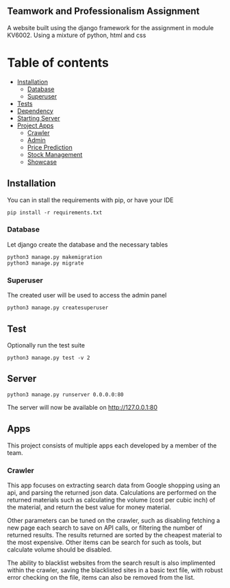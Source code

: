 ## Teamwork and Professionalism Assignment
A website built using the django framework for the assignment in module KV6002. Using a mixture of python, html and css

Table of contents
=================

<!--ts-->
   * [Installation](#Installation)
      * [Database](#Database)
      * [Superuser](#Superuser)
   * [Tests](#Tests)
   * [Dependency](#Dependency)
   * [Starting Server](#Server)
   * [Project Apps](#apps)
      * [Crawler](#crawler)
      * [Admin](#admin)
      * [Price Prediction](#predict)
      * [Stock Management](#stock)
      * [Showcase](#showcase)
<!--te-->

## Installation
You can in stall the requirements with pip, or have your IDE

```
pip install -r requirements.txt
```

### Database

Let django create the database and the necessary tables
```
python3 manage.py makemigration
python3 manage.py migrate
```

### Superuser

The created user will be used to access the admin panel
```
python3 manage.py createsuperuser
```

## Test
Optionally run the test suite
```
python3 manage.py test -v 2
```

## Server

```
python3 manage.py runserver 0.0.0.0:80
```
The server will now be available on http://127.0.0.1:80

## Apps
This project consists of multiple apps each developed by a member of the team.

### Crawler
This app focuses on extracting search data from Google shopping using an api, and parsing the returned json data. Calculations are performed on the returned 
materials such as calculating the volume (cost per cubic inch) of the material, and return the best value for money material.

Other parameters can be tuned on the crawler, such as disabling fetching a new page each search to save on API calls, or filtering the number of returned results. The results returned are sorted by the cheapest material to the most expensive. Other items can be search for such as tools, but calculate volume should be disabled.

The ability to blacklist websites from the search result is also implimented within the crawler, saving the blacklisted sites in a basic text file, with robust error checking on the file, items can also be removed from the list.


